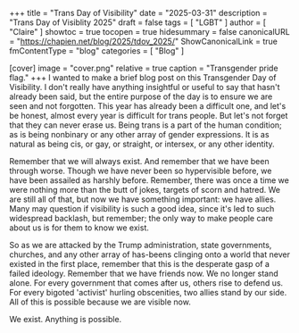 +++
title = "Trans Day of Visibility"
date = "2025-03-31"
description = "Trans Day of Visiblity 2025"
draft = false
tags = [ "LGBT" ]
author = [ "Claire" ]
showtoc = true
tocopen = true
hidesummary = false
canonicalURL = "https://chapien.net/blog/2025/tdov_2025/"
ShowCanonicalLink = true
fmContentType = "blog"
categories = [ "Blog" ]

[cover]
image = "cover.png"
relative = true
caption = "Transgender pride flag."
+++
I wanted to make a brief blog post on this Transgender Day of Visibility. I don't really have anything insightful or useful to say that hasn't already been said, but the entire purpose of the day is to ensure we are seen and not forgotten. This year has already been a difficult one, and let's be honest, almost every year is difficult for trans people. But let's not forget that they can never erase us. Being trans is a part of the human condition; as is being nonbinary or any other array of gender expressions. It is as natural as being cis, or gay, or straight, or intersex, or any other identity. 

Remember that we will always exist. And remember that we have been through worse. Though we have never been so hypervisible before, we have been assailed as harshly before. Remember, there was once a time we were nothing more than the butt of jokes, targets of scorn and hatred. We are still all of that, but now we have something important: we have allies. Many may question if visibility is such a good idea, since it's led to such widespread backlash, but remember; the only way to make people care about us is for them to know we exist.

So as we are attacked by the Trump administration, state governments, churches, and any other array of has-beens clinging onto a world that never existed in the first place, remember that this is the desperate gasp of a failed ideology. Remember that we have friends now. We no longer stand alone. For every government that comes after us, others rise to defend us. For every bigoted 'activist' hurling obscenities, two allies stand by our side. All of this is possible because we are visible now.

We exist. Anything is possible. 
